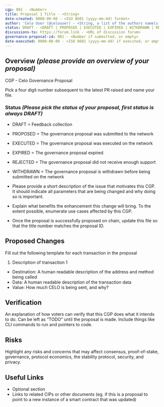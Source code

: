```yaml
---
cgp: 001 - <Number>
title: Proposal 1 Title - <String>
date-created: 0000-00-00 - <ISO 8601 (yyyy-mm-dd) format>
author: 'Celo User (@celouser) - <String, a list of the authors name(s) and/or username(s)>'
status: DRAFT - <DRAFT | PROPOSED | EXECUTED | EXPIRED | WITHDRAWN | REJECTED>
discussions-to: https://forum.link - <URL of discussion forum>
governance-proposal-id: 001 - <Number if submitted, or empty>
date-executed: 0000-00-00 - <ISO 8601 (yyyy-mm-dd) if executed, or empty>
---
```


<!-- Please view other proposals for an example on filling the above section. It is important the type is correct eg Number, String -->
 
## Overview *(please provide an overview of your proposal)*
 
CGP - Celo Governance Proposal
 
Pick a four digit number subsequent to the latest PR raised and name your file.
 
### Status *(Please pick the status of your proposal, first status is always DRAFT)*

- DRAFT = Feedback collection
- PROPOSED = The governance proposal was submitted to the network
- EXECUTED = The governance proposal was executed on the network
- EXPIRED = The governance proposal expired
- REJECTED = The governance proposal did not receive enough support
- WITHDRAWN = The governance proposal is withdrawn before being submitted on the network
 

- Please provide a short description of the issue that motivates this CGP. It should indicate all parameters that are being changed and why doing so is important.
- Explain what benefits the enhancement this change will bring. To the extent possible, enumerate use cases affected by this CGP.
- Once the proposal is successfully proposed on chain, update this file so that the title number matches the proposal ID.
 
## Proposed Changes
 
Fill out the following template for each transaction in the proposal
 
1. Description of transaction 1
  - Destination: A human readable description of the address and method being called
  - Data: A human readable description of the transaction data
  - Value: How much CELO is being sent, and why?
 
## Verification
 
An explanation of how voters can verify that this CGP does what it intends to do. Can be left as “TODO” until the proposal is made. Include things like CLI commands to run and pointers to code.
 
## Risks
 
Highlight any risks and concerns that may affect consensus, proof-of-stake, governance, protocol economics, the stability protocol, security, and privacy.
 
## Useful Links
 
* Optional section
* Links to related CIPs or other documents (eg. if this is a proposal to point to a new instance of a smart contract that was updated)
